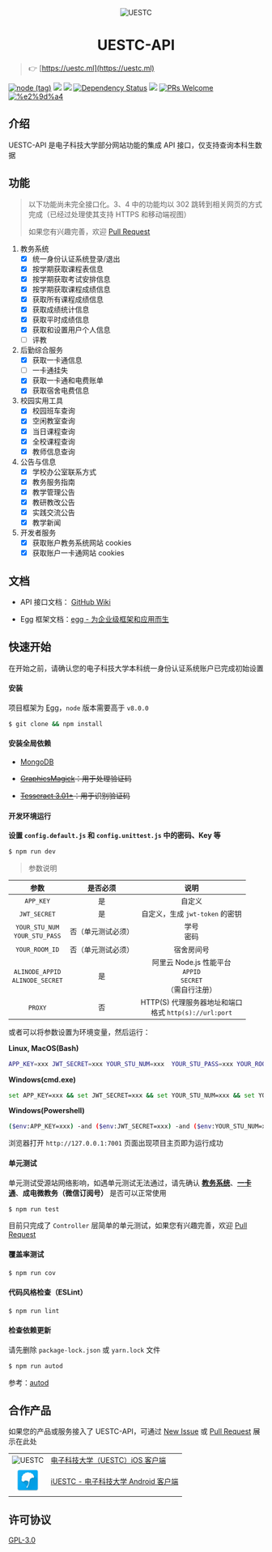 
<p align="center"><img src="https://ipic.vizards.cc/2018-02-14-125437.jpg" width="100" alt="UESTC"/></p>
<h1 align="center">UESTC-API</h1>

> 👉 [https://uestc.ml](https://uestc.ml)

[![node (tag)](https://img.shields.io/node/v/egg.svg?style=flat-square)](https://nodejs.org) [![](https://img.shields.io/travis/Vizards/uestc-api.svg?style=flat-square)](https://travis-ci.org/Vizards/uestc-api) [![](https://img.shields.io/codecov/c/github/Vizards/uestc-api.svg?style=flat-square)](https://codecov.io/gh/Vizards/uestc-api) [![Dependency Status](https://img.shields.io/david/Vizards/uestc-api.svg?style=flat-square)](https://david-dm.org/Vizards/uestc-api) [![](https://img.shields.io/badge/license-GPL-blue.svg?style=flat-square)](https://github.com/Vizards/uestc-api/blob/master/LICENSE) [![PRs Welcome](https://img.shields.io/badge/PRs-welcome-brightgreen.svg?style=flat-square)](https://github.com/Vizards/uestc-api/pulls) [![%e2%9d%a4](https://img.shields.io/badge/made%20with-%e2%9d%a4-ff69b4.svg?style=flat-square)](https://github.com/Vizards/uestc-api)

## 介绍

UESTC-API 是电子科技大学部分网站功能的集成 API 接口，仅支持查询本科生数据

## 功能

> 以下功能尚未完全接口化。3、4 中的功能均以 302 跳转到相关网页的方式完成（已经过处理使其支持 HTTPS 和移动端视图）
> 
> 如果您有兴趣完善，欢迎 [Pull Request](https://github.com/Vizards/uestc-api/pulls)


1. 教务系统
    - [x] 统一身份认证系统登录/退出
    - [x] 按学期获取课程表信息
    - [x] 按学期获取考试安排信息
    - [x] 按学期获取课程成绩信息
    - [x] 获取所有课程成绩信息
    - [x] 获取成绩统计信息
    - [x] 获取平时成绩信息
    - [x] 获取和设置用户个人信息
    - [ ] 评教

2. 后勤综合服务
    - [x] 获取一卡通信息
    - [ ] 一卡通挂失
    - [x] 获取一卡通和电费账单
    - [x] 获取宿舍电费信息

3. 校园实用工具
    - [x] 校园班车查询
    - [x] 空闲教室查询
    - [x] 当日课程查询
    - [x] 全校课程查询
    - [x] 教师信息查询
    
4. 公告与信息
    - [x] 学校办公室联系方式
    - [x] 教务服务指南
    - [x] 教学管理公告
    - [x] 教研教改公告
    - [x] 实践交流公告
    - [x] 教学新闻
    
5. 开发者服务
    - [x] 获取账户教务系统网站 cookies
    - [x] 获取账户一卡通网站 cookies

## 文档

- API 接口文档： [GitHub Wiki](https://github.com/Vizards/uestc-api/wiki)

- Egg 框架文档：[egg - 为企业级框架和应用而生](https://eggjs.org)


## 快速开始

在开始之前，请确认您的电子科技大学本科统一身份认证系统账户已完成初始设置

#### 安装

项目框架为 [Egg](https://eggjs.org)，`node` 版本需要高于 `v8.0.0`

```bash
$ git clone && npm install
```


#### 安装全局依赖

- [MongoDB](https://docs.mongodb.com/)

- ~~[GraphicsMagick](http://www.graphicsmagick.org/)：用于处理验证码~~

- ~~[Tesseract 3.01+](https://github.com/tesseract-ocr/tesseract)：用于识别验证码~~

#### 开发环境运行

**设置 `config.default.js` 和 `config.unittest.js` 中的密码、Key 等**

```bash
$ npm run dev
```

> 参数说明

参数 | 是否必须 | 说明
:---: | :---: | :---:
`APP_KEY` | 是 | 自定义
`JWT_SECRET` | 是 | 自定义，生成 `jwt-token` 的密钥
`YOUR_STU_NUM`<br/>`YOUR_STU_PASS` | 否（单元测试必须）| 学号<br/>密码
`YOUR_ROOM_ID` | 否（单元测试必须）| 宿舍房间号
`ALINODE_APPID`<br/>`ALINODE_SECRET` | 是 | 阿里云 Node.js 性能平台<br/>`APPID`<br/>`SECRET`<br/>（需自行注册）
`PROXY` | 否 | HTTP(S) 代理服务器地址和端口 <br> 格式 `http(s)://url:port`

或者可以将参数设置为环境变量，然后运行：

**Linux, MacOS(Bash)**

```bash
APP_KEY=xxx JWT_SECRET=xxx YOUR_STU_NUM=xxx  YOUR_STU_PASS=xxx YOUR_ROOM_ID=xxx ALINODE_APPID=xxx ALINODE_SECRET=xxx PROXY=xxx npm run dev
```

**Windows(cmd.exe)**

```bash
set APP_KEY=xxx && set JWT_SECRET=xxx && set YOUR_STU_NUM=xxx && set YOUR_STU_PASS=xxx && set YOUR_ROOM_ID=xxx && set ALINODE_APPID=xxx && set ALINODE_SECRET=xxx && set PROXY=xxx&&npm run dev
```

**Windows(Powershell)**

```bash
($env:APP_KEY=xxx) -and ($env:JWT_SECRET=xxx) -and ($env:YOUR_STU_NUM=xxx) -and ($env:YOUR_STU_PASS=xxx) -and ($env:YOUR_ROOM_ID=xxx) -and ($env:ALINODE_APPID=xxx) -and ($env:ALINODE_SECRET=xxx) -and ($env:PROXY=xxx) -and npm start
```

浏览器打开 `http://127.0.0.1:7001` 页面出现项目主页即为运行成功

#### 单元测试

单元测试受源站网络影响，如遇单元测试无法通过，请先确认 **[教务系统](http://portal.uestc.edu.cn)**、**[一卡通](http://ecard.uestc.edu.cn)**、**成电微教务（微信订阅号）** 是否可以正常使用

```bash
$ npm run test
```

目前只完成了 `Controller` 层简单的单元测试，如果您有兴趣完善，欢迎 [Pull Request](https://github.com/Vizards/uestc-api/pulls)

#### 覆盖率测试

```bash
$ npm run cov
```

#### 代码风格检查（ESLint）

```bash
$ npm run lint
```

#### 检查依赖更新

请先删除 `package-lock.json` 或 `yarn.lock` 文件

```bash
$ npm run autod
```

参考：[autod](https://www.npmjs.com/package/autod) 

## 合作产品

如果您的产品或服务接入了 UESTC-API，可通过 [New Issue](https://github.com/Vizards/uestc-api/issue) 或 [Pull Request](https://github.com/Vizards/uestc-api/pulls) 展示在此处

<table>
  <tbody>
    <tr>
      <td align="center" valign="middle">
        <img width="60px" src="https://ipic.vizards.cc/2018-04-14-171713.png" alt="UESTC" width="60px"">
      </td>
      <td align="left" valign="middle">
        <a href="https://github.com/Vizards/uestc-react-native-ios" target="_blank">电子科技大学（UESTC）iOS 客户端</a>
      </td>
    </tr>
<tr>
      <td align="center" valign="middle">
        <img width="50px" src="https://raw.githubusercontent.com/Febers/iUESTC/master/picture/app_icon.png" alt="UESTC" width="60px">
      </td>
      <td align="left" valign="middle">
        <a href="https://github.com/Febers/iUESTC" target="_blank">iUESTC - 电子科技大学 Android 客户端</a>
      </td>
    </tr>
  </tbody>
</table>

## 许可协议

[GPL-3.0](https://github.com/Vizards/uestc-api/blob/dev/LICENSE)







